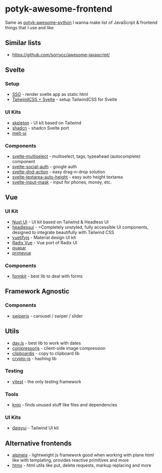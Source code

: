 # potyk-awesome-frontend

Same as [potyk-awesome-python](https://github.com/potykion/potyk-awesome-python) I wanna make list of JavaScript & frontend things that I use and like

## Similar lists

- https://github.com/sorrycc/awesome-javascript/

## Svelte

### Setup

- [SSG](https://kit.svelte.dev/docs/adapter-static) - render svelte app as static html
- [TailwindCSS + Svelte](https://tailwindcss.com/docs/guides/sveltekit) - setup TailwindCSS for Svelte

### UI Kits

- [skeleton](https://www.skeleton.dev/) - UI kit based on Tailwind
- [shadcn](https://www.shadcn-svelte.com/) - shadcn Svelte port
- [melt-ui](https://www.melt-ui.com/)

### Components

- [svelte-multiselect](https://github.com/janosh/svelte-multiselect) - multiselect, tags, typeahead (autocomplete) component
- [svelte-social-auth](https://github.com/beyonk-group/svelte-social-auth) - google auth
- [svelte-dnd-action](https://github.com/isaacHagoel/svelte-dnd-action) - easy drag-n-drop solution
- [svelte-textarea-auto-height](https://www.npmjs.com/package/svelte-textarea-auto-height) - easy auto height textarea
- [svelte-input-mask](https://github.com/xnimorz/svelte-input-mask) - input for phones, money, etc.

## Vue

### UI Kit

- [Nuxt UI](https://ui.nuxt.com/) - UI kit based on Tailwind & Headless UI
- [headlessui](https://headlessui.com/) - >Completely unstyled, fully accessible UI components, designed to integrate beautifully with Tailwind CSS
- [vuetifyjs](https://vuetifyjs.com/en/) - Material design UI kit
- [Radix Vue](https://www.radix-vue.com/) - Vue port of Radix UI
- [quasar](https://quasar.dev/)
- [primevue](https://primevue.org/)

### Components

- [formkit](https://formkit.com/) - best lib to deal with forms


## Framework Agnostic

### Components 

- [swiperjs](https://swiperjs.com/) - carousel / swiper / slider 

## Utils

- [day.js](https://day.js.org/) - best lib to work with dates
- [compressorjs](https://www.npmjs.com/package/compressorjs) - client-side image compression
- [clipboardjs](https://clipboardjs.com/) - copy to clipboard lib
- [crypto-js](https://www.npmjs.com/package/crypto-js) - hashing lib

### Testing 

- [vitest](https://vitest.dev/) - the only testing framework

### Tools

- [knip](https://github.com/webpro/knip) - finds unused stuff like files and dependencies

### UI Kits

- [daisyui](https://daisyui.com/) - Tailwind UI kit

## Alternative frontends 

- [alpinejs](https://alpinejs.dev/) - lightweight js framework good when working with plane html like with templating, provides reactive primitives and more
- [htmx](https://htmx.org/) - html utils like put, delete requests, markup replacing and more
